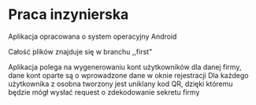 # Praca inzynierska
Aplikacja opracowana o system operacyjny Android

Całość plików znajduje się w branchu ,,first"

Aplikacja polega na wygenerowaniu kont użytkowników dla danej firmy, dane kont oparte są o wprowadzone dane w oknie rejestracji
Dla każdego użytkownika z osobna tworzony jest uniklany kod QR, dzięki któremu będzie mógł wysłać request o zdekodowanie sekretu firmy
